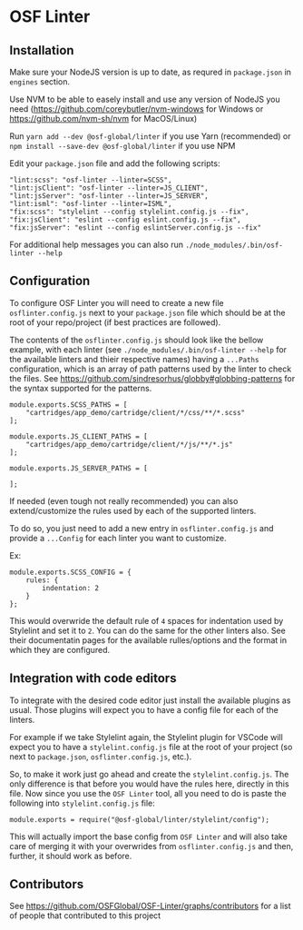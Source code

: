 # OSF Linter

## Installation
Make sure your NodeJS version is up to date, as requred in `package.json` in `engines` section.

Use NVM to be able to easely install and use any version of NodeJS you need (https://github.com/coreybutler/nvm-windows for Windows or https://github.com/nvm-sh/nvm for MacOS/Linux)

Run `yarn add --dev @osf-global/linter` if you use Yarn (recommended) or `npm install --save-dev @osf-global/linter` if you use NPM

Edit your `package.json` file and add the following scripts:

```
"lint:scss": "osf-linter --linter=SCSS",
"lint:jsClient": "osf-linter --linter=JS_CLIENT",
"lint:jsServer": "osf-linter --linter=JS_SERVER",
"lint:isml": "osf-linter --linter=ISML",
"fix:scss": "stylelint --config stylelint.config.js --fix",
"fix:jsClient": "eslint --config eslint.config.js --fix",
"fix:jsServer": "eslint --config eslintServer.config.js --fix"
```

For additional help messages you can also run `./node_modules/.bin/osf-linter --help`

## Configuration
To configure OSF Linter you will need to create a new file `osflinter.config.js` next to your `package.json` file which should be at the root of your repo/project (if best practices are followed).

The contents of the `osflinter.config.js` should look like the bellow example, with each linter (see `./node_modules/.bin/osf-linter --help` for the available linters and thieir respective names) having a `...Paths` configuration, which is an array of path patterns used by the linter to check the files. See https://github.com/sindresorhus/globby#globbing-patterns for the syntax supported for the patterns.

```
module.exports.SCSS_PATHS = [
    "cartridges/app_demo/cartridge/client/*/css/**/*.scss"
];

module.exports.JS_CLIENT_PATHS = [
    "cartridges/app_demo/cartridge/client/*/js/**/*.js"
];

module.exports.JS_SERVER_PATHS = [

];
```

If needed (even tough not really recommended) you can also extend/customize the rules used by each of the supported linters.

To do so, you just need to add a new entry in `osflinter.config.js` and provide a `...Config` for each linter you want to customize.

Ex:

```
module.exports.SCSS_CONFIG = {
    rules: {
        indentation: 2
    }
};
```

This would overwride the default rule of `4` spaces for indentation used by Stylelint and set it to `2`. You can do the same for the other linters also. See their documentatin pages for the available rulles/options and the format in which they are configured.

## Integration with code editors
To integrate with the desired code editor just install the available plugins as usual. Those plugins will expect you to have a config file for each of the linters.

For example if we take Stylelint again, the Stylelint plugin for VSCode will expect you to have a `stylelint.config.js` file at the root of your project (so next to `package.json`, `osflinter.config.js`, etc.).

So, to make it work just go ahead and create the `stylelint.config.js`. The only difference is that before you would have the rules here, directly in this file. Now since you use the `OSF Linter` tool, all you need to do is paste the following into `stylelint.config.js` file:

```
module.exports = require("@osf-global/linter/stylelint/config");
```

This will actually import the base config from `OSF Linter` and will also take care of merging it with your overwrides from `osflinter.config.js` and then, further, it should work as before.

## Contributors
See https://github.com/OSFGlobal/OSF-Linter/graphs/contributors for a list of people that contributed to this project
